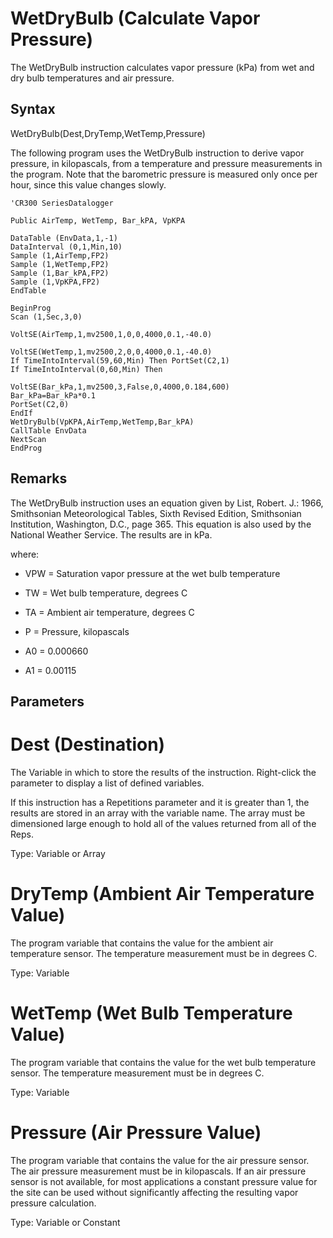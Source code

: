 # WetDryBulb (Calculate Vapor Pressure)

The WetDryBulb instruction calculates vapor pressure (kPa) from wet and dry bulb temperatures and air pressure.

## Syntax

WetDryBulb(Dest,DryTemp,WetTemp,Pressure)

The following program uses the WetDryBulb instruction to derive vapor pressure, in kilopascals, from a temperature and pressure measurements in the program. Note that the barometric pressure is measured only once per hour, since this value changes slowly.

```
'CR300 SeriesDatalogger

Public AirTemp, WetTemp, Bar_kPA, VpKPA

DataTable (EnvData,1,-1)
DataInterval (0,1,Min,10)
Sample (1,AirTemp,FP2)
Sample (1,WetTemp,FP2)
Sample (1,Bar_kPA,FP2)
Sample (1,VpKPA,FP2)
EndTable

BeginProg
Scan (1,Sec,3,0)

VoltSE(AirTemp,1,mv2500,1,0,0,4000,0.1,-40.0)

VoltSE(WetTemp,1,mv2500,2,0,0,4000,0.1,-40.0)
If TimeIntoInterval(59,60,Min) Then PortSet(C2,1)
If TimeIntoInterval(0,60,Min) Then

VoltSE(Bar_kPa,1,mv2500,3,False,0,4000,0.184,600)
Bar_kPa=Bar_kPa*0.1
PortSet(C2,0)
EndIf
WetDryBulb(VpKPA,AirTemp,WetTemp,Bar_kPA)
CallTable EnvData
NextScan
EndProg
```

## Remarks

The WetDryBulb instruction uses an equation given by List, Robert. J.: 1966, Smithsonian Meteorological Tables, Sixth Revised Edition, Smithsonian Institution, Washington, D.C., page 365. This equation is also used by the National Weather Service. The results are in kPa.

where:

- VPW = Saturation vapor pressure at the wet bulb temperature

- TW = Wet bulb temperature, degrees C

- TA = Ambient air temperature, degrees C

- P = Pressure, kilopascals

- A0 = 0.000660

- A1 = 0.00115

## Parameters

# Dest (Destination)

The Variable in which to store the results of the instruction. Right-click the parameter to display a list of defined variables.

If this instruction has a Repetitions parameter and it is greater than 1, the results are stored in an array with the variable name. The array must be dimensioned large enough to hold all of the values returned from all of the Reps.

Type: Variable or Array

# DryTemp (Ambient Air Temperature Value)

The program variable that contains the value for the ambient air temperature sensor. The temperature measurement must be in degrees C.

Type: Variable

# WetTemp (Wet Bulb Temperature Value)

The program variable that contains the value for the wet bulb temperature sensor. The temperature measurement must be in degrees C.

Type: Variable

# Pressure (Air Pressure Value)

The program variable that contains the value for the air pressure sensor. The air pressure measurement must be in kilopascals. If an air pressure sensor is not available, for most applications a constant pressure value for the site can be used without significantly affecting the resulting vapor pressure calculation.

Type: Variable or Constant
